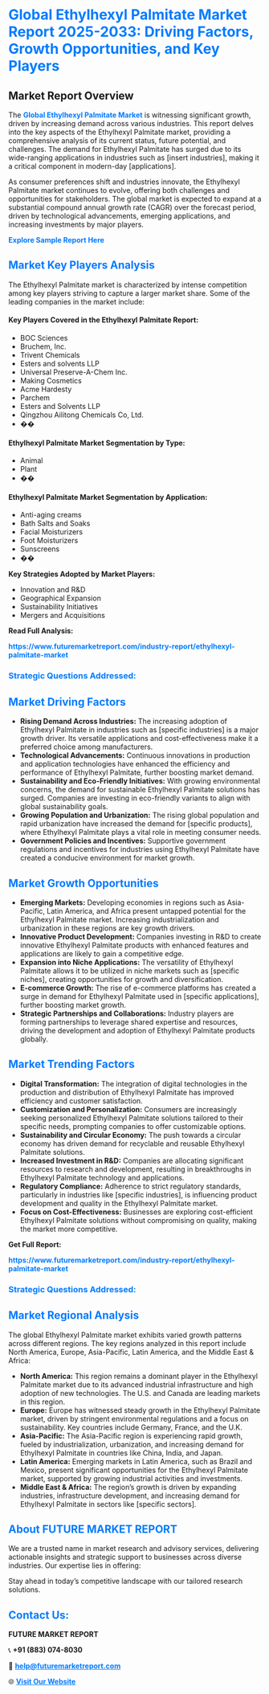 <h1 style="color: #007BFF;">Global Ethylhexyl Palmitate Market Report 2025-2033: Driving Factors, Growth Opportunities, and Key Players</h1>

<section id="overview">
<h2>Market Report Overview</h2>
<p>The <a href="https://www.futuremarketreport.com/industry-report/ethylhexyl-palmitate-market" style="color: #007BFF; text-decoration: none;"><strong>Global Ethylhexyl Palmitate Market</strong></a> is witnessing significant growth, driven by increasing demand across various industries. This report delves into the key aspects of the Ethylhexyl Palmitate market, providing a comprehensive analysis of its current status, future potential, and challenges. The demand for Ethylhexyl Palmitate has surged due to its wide-ranging applications in industries such as [insert industries], making it a critical component in modern-day [applications].</p>
<p>As consumer preferences shift and industries innovate, the Ethylhexyl Palmitate market continues to evolve, offering both challenges and opportunities for stakeholders. The global market is expected to expand at a substantial compound annual growth rate (CAGR) over the forecast period, driven by technological advancements, emerging applications, and increasing investments by major players.</p>
</section>

<section id="overview">
<p><a href="https://www.futuremarketreport.com/request-sample/reportId=113537" style="color: #007BFF; text-decoration: none;"><strong>Explore Sample Report Here</strong></a></p>
</section>

<section id="key-players">
<h2 style="color: #007BFF;">Market Key Players Analysis</h2>
<p>The Ethylhexyl Palmitate market is characterized by intense competition among key players striving to capture a larger market share. Some of the leading companies in the market include:</p>
<h4>Key Players Covered in the Ethylhexyl Palmitate Report:</h4>
<ul><li>BOC Sciences</li><li>Bruchem, Inc.</li><li>Trivent Chemicals</li><li>Esters and solvents LLP</li><li>Universal Preserve-A-Chem Inc.</li><li>Making Cosmetics</li><li>Acme Hardesty</li><li>Parchem</li><li>Esters and Solvents LLP</li><li>Qingzhou Ailitong Chemicals Co, Ltd.</li><li>��</li></ul>
<h4>Ethylhexyl Palmitate Market Segmentation by Type:</h4>
<ul><li>Animal</li><li>Plant</li><li>��</li></ul>

<h4>Ethylhexyl Palmitate Market Segmentation by Application:</h4>
<ul><li>Anti-aging creams</li><li>Bath Salts and Soaks</li><li>Facial Moisturizers</li><li>Foot Moisturizers</li><li>Sunscreens</li><li>��</li></ul>
<p><strong>Key Strategies Adopted by Market Players:</strong></p>
<ul>
<li>Innovation and R&D</li>
<li>Geographical Expansion</li>
<li>Sustainability Initiatives</li>
<li>Mergers and Acquisitions</li>
</ul>
</section>

<section>
<p><strong>Read Full Analysis: </strong></p><a href="https://www.futuremarketreport.com/industry-report/ethylhexyl-palmitate-market" style="color: #007BFF; text-decoration: none;"><strong>https://www.futuremarketreport.com/industry-report/ethylhexyl-palmitate-market</strong></a>
<h3 style="color: #007BFF;">Strategic Questions Addressed:</h3>
</section>

<section id="driving-factors">
<h2 style="color: #007BFF;">Market Driving Factors</h2>
<ul>
<li><strong>Rising Demand Across Industries:</strong> The increasing adoption of Ethylhexyl Palmitate in industries such as [specific industries] is a major growth driver. Its versatile applications and cost-effectiveness make it a preferred choice among manufacturers.</li>
<li><strong>Technological Advancements:</strong> Continuous innovations in production and application technologies have enhanced the efficiency and performance of Ethylhexyl Palmitate, further boosting market demand.</li>
<li><strong>Sustainability and Eco-Friendly Initiatives:</strong> With growing environmental concerns, the demand for sustainable Ethylhexyl Palmitate solutions has surged. Companies are investing in eco-friendly variants to align with global sustainability goals.</li>
<li><strong>Growing Population and Urbanization:</strong> The rising global population and rapid urbanization have increased the demand for [specific products], where Ethylhexyl Palmitate plays a vital role in meeting consumer needs.</li>
<li><strong>Government Policies and Incentives:</strong> Supportive government regulations and incentives for industries using Ethylhexyl Palmitate have created a conducive environment for market growth.</li>
</ul>
</section>

<section id="growth-opportunities">
<h2 style="color: #007BFF;">Market Growth Opportunities</h2>
<ul>
<li><strong>Emerging Markets:</strong> Developing economies in regions such as Asia-Pacific, Latin America, and Africa present untapped potential for the Ethylhexyl Palmitate market. Increasing industrialization and urbanization in these regions are key growth drivers.</li>
<li><strong>Innovative Product Development:</strong> Companies investing in R&D to create innovative Ethylhexyl Palmitate products with enhanced features and applications are likely to gain a competitive edge.</li>
<li><strong>Expansion into Niche Applications:</strong> The versatility of Ethylhexyl Palmitate allows it to be utilized in niche markets such as [specific niches], creating opportunities for growth and diversification.</li>
<li><strong>E-commerce Growth:</strong> The rise of e-commerce platforms has created a surge in demand for Ethylhexyl Palmitate used in [specific applications], further boosting market growth.</li>
<li><strong>Strategic Partnerships and Collaborations:</strong> Industry players are forming partnerships to leverage shared expertise and resources, driving the development and adoption of Ethylhexyl Palmitate products globally.</li>
</ul>
</section>

<section id="trending-factors">
<h2 style="color: #007BFF;">Market Trending Factors</h2>
<ul>
<li><strong>Digital Transformation:</strong> The integration of digital technologies in the production and distribution of Ethylhexyl Palmitate has improved efficiency and customer satisfaction.</li>
<li><strong>Customization and Personalization:</strong> Consumers are increasingly seeking personalized Ethylhexyl Palmitate solutions tailored to their specific needs, prompting companies to offer customizable options.</li>
<li><strong>Sustainability and Circular Economy:</strong> The push towards a circular economy has driven demand for recyclable and reusable Ethylhexyl Palmitate solutions.</li>
<li><strong>Increased Investment in R&D:</strong> Companies are allocating significant resources to research and development, resulting in breakthroughs in Ethylhexyl Palmitate technology and applications.</li>
<li><strong>Regulatory Compliance:</strong> Adherence to strict regulatory standards, particularly in industries like [specific industries], is influencing product development and quality in the Ethylhexyl Palmitate market.</li>
<li><strong>Focus on Cost-Effectiveness:</strong> Businesses are exploring cost-efficient Ethylhexyl Palmitate solutions without compromising on quality, making the market more competitive.</li>
</ul>
</section>

<section>
<p><strong>Get Full Report: </strong></p><a href="https://www.futuremarketreport.com/industry-report/ethylhexyl-palmitate-market" style="color: #007BFF; text-decoration: none;"><strong>https://www.futuremarketreport.com/industry-report/ethylhexyl-palmitate-market</strong></a>
<h3 style="color: #007BFF;">Strategic Questions Addressed:</h3>
</section>


<section id="regional-analysis">
<h2 style="color: #007BFF;">Market Regional Analysis</h2>
<p>The global Ethylhexyl Palmitate market exhibits varied growth patterns across different regions. The key regions analyzed in this report include North America, Europe, Asia-Pacific, Latin America, and the Middle East & Africa:</p>
<ul>
<li><strong>North America:</strong> This region remains a dominant player in the Ethylhexyl Palmitate market due to its advanced industrial infrastructure and high adoption of new technologies. The U.S. and Canada are leading markets in this region.</li>
<li><strong>Europe:</strong> Europe has witnessed steady growth in the Ethylhexyl Palmitate market, driven by stringent environmental regulations and a focus on sustainability. Key countries include Germany, France, and the U.K.</li>
<li><strong>Asia-Pacific:</strong> The Asia-Pacific region is experiencing rapid growth, fueled by industrialization, urbanization, and increasing demand for Ethylhexyl Palmitate in countries like China, India, and Japan.</li>
<li><strong>Latin America:</strong> Emerging markets in Latin America, such as Brazil and Mexico, present significant opportunities for the Ethylhexyl Palmitate market, supported by growing industrial activities and investments.</li>
<li><strong>Middle East & Africa:</strong> The region’s growth is driven by expanding industries, infrastructure development, and increasing demand for Ethylhexyl Palmitate in sectors like [specific sectors].</li>
</ul>
</section>

<footer>
<h2 style="color: #007BFF;">About FUTURE MARKET REPORT</h2>
<p>We are a trusted name in market research and advisory services, delivering actionable insights and strategic support to businesses across diverse industries. Our expertise lies in offering:</p>

<p>Stay ahead in today’s competitive landscape with our tailored research solutions.</p>

<h2 style="color: #007BFF;">Contact Us:</h2>
<p><strong>FUTURE MARKET REPORT</strong></p>
<p>📞 <strong>+91 (883) 074-8030</strong></p>
<p>📧 <strong><a href="mailto:help@futuremarketreport.com" style="color: #007BFF;">help@futuremarketreport.com</a></strong></p>
<p>🌐 <strong><a href="https://www.futuremarketreport.com/" style="color: #007BFF;">Visit Our Website</a></strong></p>
</footer>